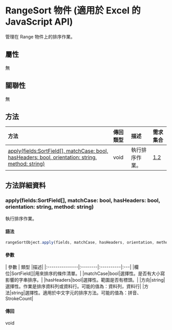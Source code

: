 ﻿# <a name="rangesort-object-javascript-api-for-excel"></a>RangeSort 物件 (適用於 Excel 的 JavaScript API)

管理在 Range 物件上的排序作業。

## <a name="properties"></a>屬性

無

## <a name="relationships"></a>關聯性
無


## <a name="methods"></a>方法

| 方法           | 傳回類型    |描述| 需求集合|
|:---------------|:--------|:----------|:----|
|[apply(fields:SortField[], matchCase: bool, hasHeaders: bool, orientation: string, method: string)](#applyfields-sortfield-matchcase-bool-hasheaders-bool-orientation-string-method-string)|void|執行排序作業。|[1.2](../requirement-sets/excel-api-requirement-sets.md)|

## <a name="method-details"></a>方法詳細資料


### <a name="applyfields-sortfield-matchcase-bool-hasheaders-bool-orientation-string-method-string"></a>apply(fields:SortField[], matchCase: bool, hasHeaders: bool, orientation: string, method: string)
執行排序作業。

#### <a name="syntax"></a>語法
```js
rangeSortObject.apply(fields, matchCase, hasHeaders, orientation, method);
```

#### <a name="parameters"></a>參數
| 參數	    | 類型	   |描述|
|:---------------|:--------|:----------|:---|
|欄位|SortField[]|用來排序的條件清單。|
|matchCase|bool|選擇性。是否有大小寫影響的字串排序。|
|hasHeaders|bool|選擇性。範圍是否有標頭。|
|方向|string|選擇性。作業是排序資料列或資料行。可能的值為：資料列，資料行|
|方法|string|選擇性。適用於中文字元的排序方法。可能的值為：拼音、StrokeCount|

#### <a name="returns"></a>傳回
void
